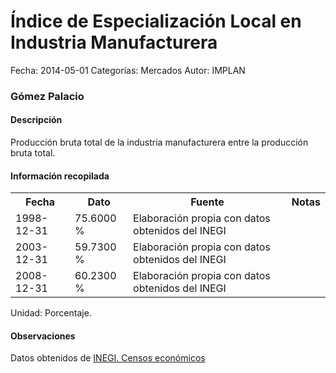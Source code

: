 Índice de Especialización Local en Industria Manufacturera
=====

Fecha: 2014-05-01
Categorías: Mercados
Autor: IMPLAN

### Gómez Palacio

#### Descripción

Producción bruta total de la industria manufacturera entre la producción bruta total.

#### Información recopilada

<table class="table table-hover table-bordered">
  <tr><th>Fecha</th><th>Dato</th><th>Fuente</th><th>Notas</th></tr>
  <tr><td>1998-12-31</td><td>75.6000 %</td><td>Elaboración propia con datos obtenidos del INEGI</td><td></td></tr>
  <tr><td>2003-12-31</td><td>59.7300 %</td><td>Elaboración propia con datos obtenidos del INEGI</td><td></td></tr>
  <tr><td>2008-12-31</td><td>60.2300 %</td><td>Elaboración propia con datos obtenidos del INEGI</td><td></td></tr>
</table>

Unidad: Porcentaje.

#### Observaciones

Datos obtenidos de [INEGI. Censos económicos](http://www3.inegi.org.mx/sistemas/saic/)
